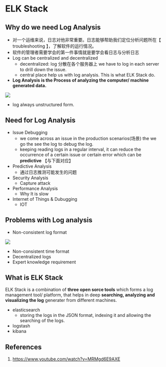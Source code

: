 # ELK Stack

## Why do we need Log Analysis

- 对一个运维来说，日志对他非常重要。日志能够帮助我们定位分析问题所在【 troubleshooting 】，了解软件的运行情况。
- 软件的管理者需要学会的第一件事情就是要学会看日志与分析日志
- Log can be centralized and decentralized
  - decentralized: log 分散在各个服务器上 we have to log in each server to drill down the issue.
  - central place help us with log analysis. This is what ELK Stack do. 
- **Log Analysis is the Process of analyzing the computer/ machine generated data.**    

![](/Users/yanyeming/Desktop/study-DevOps/01-ELK-Stack/01-ELK-basic/assets/01-what-is-log-analysis.png)

-  log always unstructured form. 

## Need for Log Analysis

- Issue Debugging
  - we come across an issue in the production scenarios(场景) the we go the see the log to debug the log.
  - keeping reading logs in a regular interval, it can reduce the occurrence of a certain issue or certain error which can be **predictive** 【与下面对应】
- Predictive Analysis
  - 通过日志推测可能发生的问题
- Security Analysis
  - Capture attack
- Performance Analysis
  - Why It is slow
- Internet of Things & Dubugging 
  - IOT

 ## Problems with Log analysis

- Non-consistent log format

![](/Users/yanyeming/Desktop/study-DevOps/01-ELK-Stack/01-ELK-basic/assets/02-Non-consistent-log-format.png)

- Non-consistent time format
- Decentralized logs
- Expert knowledge requirement

## What is ELK Stack

ELK Stack is a combination of **three open sorce tools** which forms a log management tool/ platform, that helps in deep **searching, analyzing and visualizing the log** generater from different machines. 

- elasticsearch
  - storing the logs in the JSON format, indexing it and allowing the searching of the logs. 
- logstash
- kibana

## References

1. https://www.youtube.com/watch?v=MRMgd6E9AXE